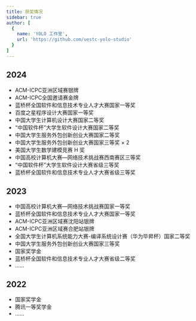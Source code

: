 ```yaml
---
title: 获奖情况
sidebar: true
author: [
  {
    name: 'YOLO 工作室',
    url: 'https://github.com/uestc-yolo-studio'
  }
]
---
```


## 2024
- ACM-ICPC亚洲区域赛银牌
- ACM-ICPC全国邀请赛金牌
- 蓝桥杯全国软件和信息技术专业人才大赛国家一等奖
- 百度之星程序设计大赛国家一等奖
- 中国大学生计算机设计大赛国家二等奖
- “中国软件杯”大学生软件设计大赛国家二等奖
- 中国大学生服务外包创新创业大赛国家二等奖
- 中国大学生服务外包创新创业大赛国家三等奖 × 2
- 美国大学生数学建模竞赛 H 奖
- 中国高校计算机大赛—网络技术挑战赛西南赛区三等奖
- “中国软件杯”大学生软件设计大赛省级三等奖
- 蓝桥杯全国软件和信息技术专业人才大赛省级三等奖


## 2023
- 中国高校计算机大赛—网络技术挑战赛国家一等奖
- 蓝桥杯全国软件和信息技术专业人才大赛国家一等奖
- ACM-ICPC亚洲区域赛沈阳站银牌
- ACM-ICPC亚洲区域赛合肥站银牌
- 全国大学生计算机系统能力大赛-编译系统设计赛（华为毕昇杯）国家二等奖
- 中国大学生服务外包创新创业大赛国家三等奖
- 国家奖学金
- 蓝桥杯全国软件和信息技术专业人才大赛省级二等奖
- ……
## 2022
- 国家奖学金
- 腾讯一等奖学金
- ……